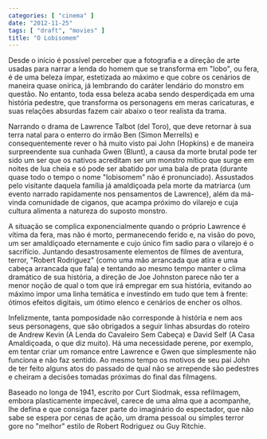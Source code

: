 ```yaml
---
categories: [ "cinema" ]
date: "2012-11-25"
tags: [ "draft", "movies" ]
title: "O Lobisomem"
---
```

Desde o início é possível perceber que a fotografia e a direção
de arte usadas para narrar a lenda do homem que se transforma em
"lobo", ou fera, é de uma beleza ímpar, estetizada ao máximo e que
cobre os cenários de maneira quase onírica, já lembrando do caráter
lendário do monstro em questão. No entanto, toda essa beleza acaba sendo
desperdiçada em uma história pedestre, que transforma os personagens
em meras caricaturas, e suas relações absurdas fazem cair abaixo o
teor realista da trama.

Narrando o drama de Lawrence Talbot (del Toro), que deve retornar
à sua terra natal para o enterro do irmão Ben (Simon Merrells) e
consequentemente rever o há muito visto pai John (Hopkins) e de maneira
surpreendente sua cunhada Gwen (Blunt), a causa da morte brutal pode ter
sido um ser que os nativos acreditam ser um monstro mítico que surge em
noites de lua cheia e só pode ser abatido por uma bala de prata (durante
quase todo o tempo o nome "lobisomem" não é pronunciado). Assustados
pelo visitante daquela família já amaldiçoada pela morte da matriarca
(um evento narrado rapidamente nos pensamentos de Lawrence), além da
má-vinda comunidade de ciganos, que acampa próximo do vilarejo e cuja
cultura alimenta a natureza do suposto monstro.

A situação se complica exponencialmente quando o próprio Lawrence
é vítima da fera, mas não é morto, permanecendo ferido e, na visão
do povo, um ser amaldiçoado eternamente e cujo único fim sadio para o
vilarejo é o sacrifício. Juntando desastrosamente elementos de filmes de
aventura, terror, "Robert Rodriguez" (como uma mão arrancada que atira e
uma cabeça arrancada que fala) e tentando ao mesmo tempo manter o clima
dramático de sua história, a direção de Joe Johnston parece não
ter a menor noção de qual o tom que irá empregar em sua história,
evitando ao máximo impor uma linha temática e investindo em tudo que
tem à frente: ótimos efeitos digitais, um ótimo elenco e cenários
de encher os olhos.

Infelizmente, tanta pomposidade não corresponde à história e nem aos
seus personagens, que são obrigados a seguir linhas absurdas do roteiro
de Andrew Kevin (A Lenda do Cavaleiro Sem Cabeça) e David Self (A Casa
Amaldiçoada, o que diz muito). Há uma necessidade perene, por exemplo,
em tentar criar um romance entre Lawrence e Gwen que simplesmente não
funciona e não faz sentido. Ao mesmo tempo os motivos de seu pai John de
ter feito alguns atos do passado de qual não se arrepende são pedestres
e cheiram a decisões tomadas próximas do final das filmagens.

Baseado no longa de 1941, escrito por Curt Siodmak, essa refilmagem,
embora plasticamente impecável, carece de uma alma que a acompanhe,
lhe defina e que consiga fazer parte do imaginário do espectador, que
não sabe se espera por cenas de ação, um drama pessoal ou simples
terror gore no "melhor" estilo de Robert Rodriguez ou Guy Ritchie.

